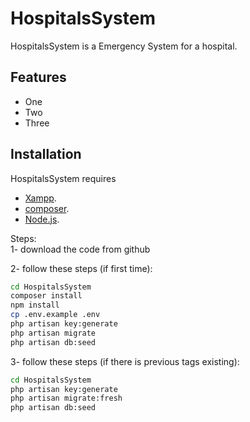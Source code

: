 # HospitalsSystem


HospitalsSystem is a Emergency System for a hospital.


## Features

- One
- Two
- Three

## Installation

HospitalsSystem requires 
- [Xampp](https://www.apachefriends.org/index.html).
- [composer](https://getcomposer.org/).
- [Node.js](https://nodejs.org/).

Steps:<br />
1- download the code from github<br />

2- follow these steps (if first time):

```sh
cd HospitalsSystem
composer install
npm install
cp .env.example .env
php artisan key:generate
php artisan migrate
php artisan db:seed

```

3- follow these steps (if there is previous tags existing):
<br />

```sh
cd HospitalsSystem
php artisan key:generate
php artisan migrate:fresh
php artisan db:seed
```
